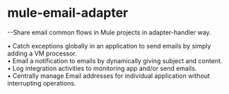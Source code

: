 # mule-email-adapter

--Share email common flows in Mule projects in adapter-handler way.<br/>

•	Catch exceptions globally in an application to send emails by simply adding a VM processor. <br/>
•	Email a notification to emails by dynamically giving subject and content. <br/>
•	Log integration activities to monitoring app and/or send emails. <br/>
•	Centrally manage Email addresses for individual application without interrupting operations. <br/>
